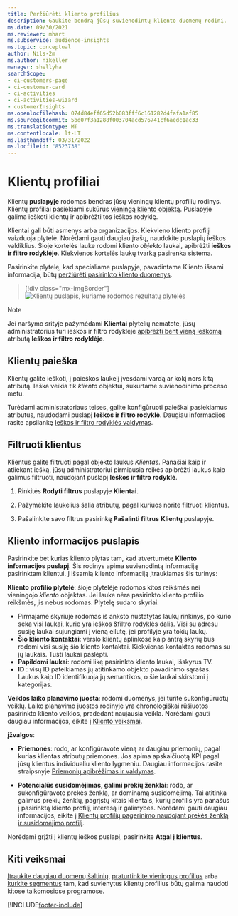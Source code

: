 ```yaml
---
title: Peržiūrėti kliento profilius
description: Gaukite bendrą jūsų suvienodintų kliento duomenų rodinį.
ms.date: 09/30/2021
ms.reviewer: mhart
ms.subservice: audience-insights
ms.topic: conceptual
author: Nils-2m
ms.author: nikeller
manager: shellyha
searchScope:
- ci-customers-page
- ci-customer-card
- ci-activities
- ci-activities-wizard
- customerInsights
ms.openlocfilehash: 074d84eff65d52b083fff6c161282d4fafa1af85
ms.sourcegitcommit: 5bd07f3a1288f003704acd576741cf6aedc1ac33
ms.translationtype: MT
ms.contentlocale: lt-LT
ms.lasthandoff: 03/31/2022
ms.locfileid: "8523738"
---
```

# <a name="customer-profiles"></a>Klientų profiliai

Klientų **puslapyje** rodomas bendras jūsų vieningų klientų profilių rodinys. Klientų profiliai pasiekiami sukūrus [vieningą kliento objektą](data-unification.md). Puslapyje galima ieškoti klientų ir apibrėžti tos ieškos rodyklę.

Klientai gali būti asmenys arba organizacijos. Kiekvieno kliento profilį vaizduoja plytelė. Norėdami gauti daugiau įrašų, naudokite puslapių ieškos valdiklius. Šioje kortelės lauke rodomi kliento *objekto* laukai, apibrėžti **ieškos ir filtro rodyklėje**. Kiekvienos kortelės laukų tvarką pasirenka sistema.

Pasirinkite plytelę, kad specialiame puslapyje, pavadintame Kliento išsami informacija, būtų [peržiūrėti pasirinkto kliento duomenys](customer-profiles.md#customer-details-page).

> [!div class="mx-imgBorder"] 
> ![Klientų puslapis, kuriame rodomos rezultatų plytelės](media/customers-page-result-tiles-B2C.png "Klientų puslapis, kuriame rodomos rezultatų plytelės")

> [!NOTE]
> Jei naršymo srityje pažymėdami **Klientai** plytelių nematote, jūsų administratorius turi ieškos ir filtro rodyklėje [apibrėžti bent vieną ieškomą](search-filter-index.md) atributą **Ieškos ir filtro rodyklėje**.

## <a name="search-for-customers"></a>Klientų paieška

Klientų galite ieškoti, į paieškos laukelį įvesdami vardą ar kokį nors kitą atributą. Ieška veikia tik _kliento_ objektui, sukurtame suvienodinimo proceso metu.

Turėdami administratoriaus teises, galite konfigūruoti paieškai pasiekiamus atributus, naudodami puslapį **Ieškos ir filtro rodyklė**. Daugiau informacijos rasite apsilankę [Ieškos ir filtro rodyklės valdymas](search-filter-index.md).

## <a name="filter-customers"></a>Filtruoti klientus

Klientus galite filtruoti pagal objekto laukus _Klientas_. Panašiai kaip ir atliekant iešką, jūsų administratoriui pirmiausia reikės apibrėžti laukus kaip galimus filtruoti, naudojant puslapį **Ieškos ir filtro rodyklė**.

1. Rinkitės **Rodyti filtrus** puslapyje **Klientai**.

1. Pažymėkite laukelius šalia atributų, pagal kuriuos norite filtruoti klientus.

1. Pašalinkite savo filtrus pasirinkę **Pašalinti filtrus** **Klientų** puslapyje.

## <a name="customer-details-page"></a>Kliento informacijos puslapis

Pasirinkite bet kurias kliento plytas tam, kad atvertumėte **Kliento informacijos puslapį**. Šis rodinys apima suvienodintą informaciją pasirinktam klientui. Į išsamią kliento informaciją įtraukiamas šis turinys:

**Kliento profilio plytelė**: šioje plytelėje rodomos kitos reikšmės nei vieningojo _kliento_ objektas. Jei lauke nėra pasirinkto kliento profilio reikšmės, jis nebus rodomas. Plytelę sudaro skyriai:  
  - Pirmajame skyriuje rodomas iš anksto nustatytas laukų rinkinys, po kurio seka visi laukai, kurie yra ieškos &filtro rodyklės dalis. Visi su adresu susiję laukai sujungiami į vieną eilutę, jei profilyje yra tokių laukų. 
  - **Šio kliento kontaktai**: verslo klientų aplinkose kaip antrą skyrių bus rodomi visi susiję šio kliento kontaktai. Kiekvienas kontaktas rodomas su jų laukais. Tušti laukai paslėpti.
  - **Papildomi laukai**: rodomi likę pasirinkto kliento laukai, išskyrus TV. 
  - **ID** : visų ID pateikiamas jų atitinkamo objekto pavadinimo sąrašas. Laukus kaip ID identifikuoja jų semantikos, o šie laukai skirstomi į kategorijas.

**Veiklos laiko planavimo juosta**: rodomi duomenys, jei turite sukonfigūruotų veiklų. Laiko planavimo juostos rodinyje yra chronologiškai rūšiuotos pasirinkto kliento veiklos, pradedant naujausia veikla. Norėdami gauti daugiau informacijos, eikite į [Kliento veiksmai](activities.md).

**įžvalgos**:  
  - **Priemonės**: rodo, ar konfigūravote vieną ar daugiau priemonių, pagal kurias klientas atributų priemones. Jos apima apskaičiuotą KPI pagal jūsų klientus individualiu kliento lygmeniu. Daugiau informacijos rasite straipsnyje [Priemonių apibrėžimas ir valdymas](measures.md).

  - **Potencialūs susidomėjimas, galimi prekių ženklai**: rodo, ar sukonfigūravote prekės ženklą, ar dominamą susidomėjimą. Tai atitinka galimus prekių ženklų, pagrįstų kitais klientais, kurių profilis yra panašus į pasirinktą kliento profilį, interesą ir galimybes. Norėdami gauti daugiau informacijos, eikite į [Klientų profilių pagerinimo naudojant prekės ženklą ir susidomėjimo profilį](enrichment-microsoft.md).

Norėdami grįžti į klientų ieškos puslapį, pasirinkite **Atgal į klientus**.

## <a name="next-steps"></a>Kiti veiksmai

[Įtraukite daugiau duomenų šaltinių](data-sources.md), [praturtinkite vieningus profilius](enrichment-hub.md) arba [kurkite segmentus](segments.md) tam, kad suvienytus klientų profilius būtų galima naudoti kitose taikomosiose programose.


[!INCLUDE[footer-include](../includes/footer-banner.md)]
